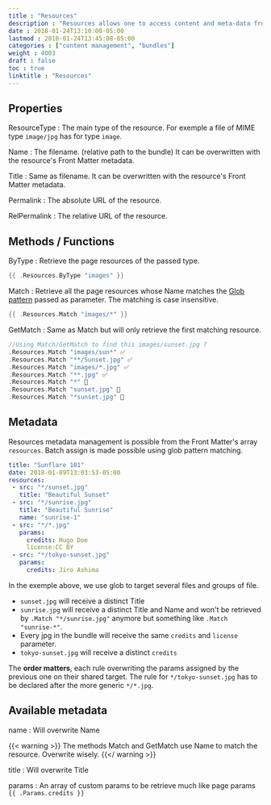 ```yaml
---
title : "Resources"
description : "Resources allows one to access content and meta-data from page, section and branch bundles, including images."
date : 2018-01-24T13:10:00-05:00
lastmod : 2018-01-24T13:45:08-05:00
categories : ["content management", "bundles"]
weight : 4003
draft : false
toc : true
linktitle : "Resources"
---
```



## Properties

ResourceType
: The main type of the resource. For exemple a file of MIME type `image/jpg` has for type `image`.

Name
: The filename. (relative path to the bundle) It can be overwritten with the resource's Front Matter metadata.

Title
: Same as filename. It can be overwritten with the resource's Front Matter metadata.

Permalink
: The absolute URL of the resource.

RelPermalink
: The relative URL of the resource.

## Methods / Functions
ByType
: Retrieve the page resources of the passed type.

```go
{{ .Resources.ByType "images" }}
```
Match
: Retrieve all the page resources whose Name matches the [Glob pattern](https://en.wikipedia.org/wiki/Glob_(programming)) passed as parameter. The matching is case insensitive.

```go
{{ .Resources.Match "images/*" }}
```

GetMatch
: Same as Match but will only retrieve the first matching resource.

```go
//Using Match/GetMatch to find this images/sunset.jpg ?
.Resources.Match "images/sun*" ✅ 
.Resources.Match "**/Sunset.jpg" ✅
.Resources.Match "images/*.jpg" ✅
.Resources.Match "**.jpg" ✅ 
.Resources.Match "*" 🚫
.Resources.Match "sunset.jpg" 🚫
.Resources.Match "*sunset.jpg" 🚫

```

## Metadata

Resources metadata management is possible from the Front Matter's array `resources`. Batch assign is made possible using glob pattern matching.

~~~yaml
title: "Sunflare 101"
date: 2018-01-09T13:03:53-05:00
resources:
 - src: "*/sunset.jpg"
   title: "Beautiful Sunset"
 - src: "*/sunrise.jpg"
   title: "Beautiful Sunrise"
   name: "sunrise-1"
 - src: "*/*.jpg"
   params: 
     credits: Hugo Doe
     license:CC BY
 - src: "*/tokyo-sunset.jpg"
   params: 
     credits: Jiro Ashima
~~~ 

In the exemple above, we use glob to target several files and groups of file.

- `sunset.jpg` will receive a distinct Title
- `sunrise.jpg` will receive a distinct Title and Name and won't be retrieved by `.Match "*/sunrise.jpg"` anymore but something like `.Match "sunrise-*"`.
- Every jpg in the bundle will receive the same `credits` and `license` parameter.
- `tokyo-sunset.jpg` will receive a distinct `credits`

The __order matters__, each rule overwriting the params assigned by the previous one on their shared target. The rule for `*/tokyo-sunset.jpg` has to be declared after the more generic `*/*.jpg`.

## Available metadata

name
: Will overwrite Name

{{< warning >}}
The methods Match and GetMatch use Name to match the resource. Overwrite wisely.
{{</ warning >}}

title
: Will overwrite Title

params
: An array of custom params to be retrieve much like page params <br> `{{ .Params.credits }}`



